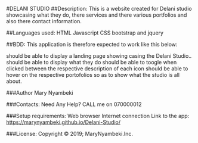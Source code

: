 #DELANI STUDIO
##Description:
This is a website created for Delani studio showcasing what they do, there services and there various portfolios and also there contact information.


##Languages used:
HTML Javascript CSS bootstrap and jquery

##BDD:
This application is therefore expected to work like this below:

should be able to display a landing page showing casing the Delani Studio..
should be able to display what they do
should be able to toogle when clicked between the respective description of each icon
should be able to hover on the respective portofolios so as to show what the studio is all about.


###Author
Mary Nyambeki

###Contacts:
Need Any Help? CALL me on 070000012

###Setup requirements:
Web browser Internet connection Link to the app: https://marynyambeki.github.io/Delani-Studio/

###License:
Copyright © 2019; MaryNyambeki.Inc.

